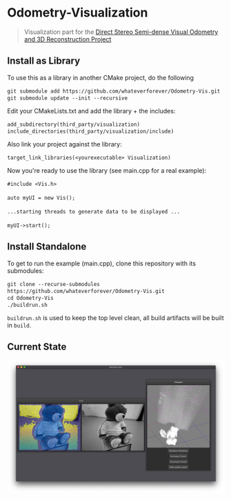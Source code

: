 # Odometry-Visualization

> Visualization part for the [Direct Stereo Semi-dense Visual Odometry and 3D Reconstruction Project](https://github.com/WangYuTum/odometry)

## Install as Library

To use this as a library in another CMake project, do the following

    git submodule add https://github.com/whateverforever/Odometry-Vis.git
    git submodule update --init --recursive

Edit your CMakeLists.txt and add the library + the includes:

    add_subdirectory(third_party/visualization)
    include_directories(third_party/visualization/include)

Also link your project against the library:

    target_link_libraries(<yourexecutable> Visualization)

Now you're ready to use the library (see main.cpp for a real example):

    #include <Vis.h>

    auto myUI = new Vis();

    ...starting threads to generate data to be displayed ...

    myUI->start();

## Install Standalone

To get to run the example (main.cpp), clone this repository with its submodules:

    git clone --recurse-submodules https://github.com/whateverforever/Odometry-Vis.git
    cd Odometry-Vis
    ./buildrun.sh

`buildrun.sh` is used to keep the top level clean, all build artifacts will be built in `build`.

## Current State

![Latest screenshot](docs/latest.png)
